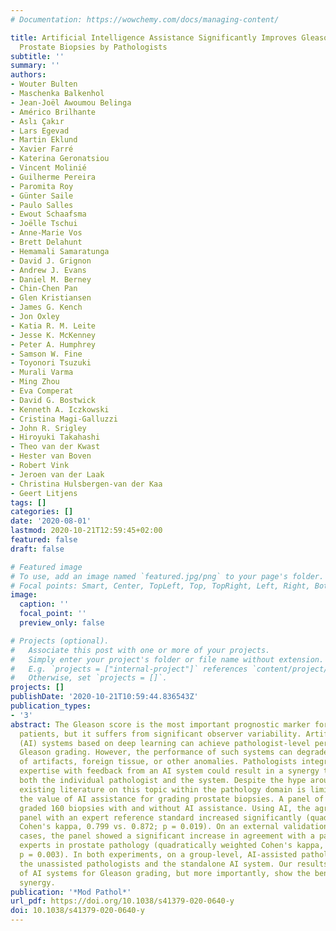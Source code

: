 ```yaml
---
# Documentation: https://wowchemy.com/docs/managing-content/

title: Artificial Intelligence Assistance Significantly Improves Gleason Grading of
  Prostate Biopsies by Pathologists
subtitle: ''
summary: ''
authors:
- Wouter Bulten
- Maschenka Balkenhol
- Jean-Joël Awoumou Belinga
- Américo Brilhante
- Aslı Çakır
- Lars Egevad
- Martin Eklund
- Xavier Farré
- Katerina Geronatsiou
- Vincent Molinié
- Guilherme Pereira
- Paromita Roy
- Günter Saile
- Paulo Salles
- Ewout Schaafsma
- Joëlle Tschui
- Anne-Marie Vos
- Brett Delahunt
- Hemamali Samaratunga
- David J. Grignon
- Andrew J. Evans
- Daniel M. Berney
- Chin-Chen Pan
- Glen Kristiansen
- James G. Kench
- Jon Oxley
- Katia R. M. Leite
- Jesse K. McKenney
- Peter A. Humphrey
- Samson W. Fine
- Toyonori Tsuzuki
- Murali Varma
- Ming Zhou
- Eva Comperat
- David G. Bostwick
- Kenneth A. Iczkowski
- Cristina Magi-Galluzzi
- John R. Srigley
- Hiroyuki Takahashi
- Theo van der Kwast
- Hester van Boven
- Robert Vink
- Jeroen van der Laak
- Christina Hulsbergen-van der Kaa
- Geert Litjens
tags: []
categories: []
date: '2020-08-01'
lastmod: 2020-10-21T12:59:45+02:00
featured: false
draft: false

# Featured image
# To use, add an image named `featured.jpg/png` to your page's folder.
# Focal points: Smart, Center, TopLeft, Top, TopRight, Left, Right, BottomLeft, Bottom, BottomRight.
image:
  caption: ''
  focal_point: ''
  preview_only: false

# Projects (optional).
#   Associate this post with one or more of your projects.
#   Simply enter your project's folder or file name without extension.
#   E.g. `projects = ["internal-project"]` references `content/project/deep-learning/index.md`.
#   Otherwise, set `projects = []`.
projects: []
publishDate: '2020-10-21T10:59:44.836543Z'
publication_types:
- '3'
abstract: The Gleason score is the most important prognostic marker for prostate cancer
  patients, but it suffers from significant observer variability. Artificial intelligence
  (AI) systems based on deep learning can achieve pathologist-level performance at
  Gleason grading. However, the performance of such systems can degrade in the presence
  of artifacts, foreign tissue, or other anomalies. Pathologists integrating their
  expertise with feedback from an AI system could result in a synergy that outperforms
  both the individual pathologist and the system. Despite the hype around AI assistance,
  existing literature on this topic within the pathology domain is limited. We investigated
  the value of AI assistance for grading prostate biopsies. A panel of 14 observers
  graded 160 biopsies with and without AI assistance. Using AI, the agreement of the
  panel with an expert reference standard increased significantly (quadratically weighted
  Cohen's kappa, 0.799 vs. 0.872; p = 0.019). On an external validation set of 87
  cases, the panel showed a significant increase in agreement with a panel of international
  experts in prostate pathology (quadratically weighted Cohen's kappa, 0.733 vs. 0.786;
  p = 0.003). In both experiments, on a group-level, AI-assisted pathologists outperformed
  the unassisted pathologists and the standalone AI system. Our results show the potential
  of AI systems for Gleason grading, but more importantly, show the benefits of pathologist-AI
  synergy.
publication: '*Mod Pathol*'
url_pdf: https://doi.org/10.1038/s41379-020-0640-y
doi: 10.1038/s41379-020-0640-y
---
```

